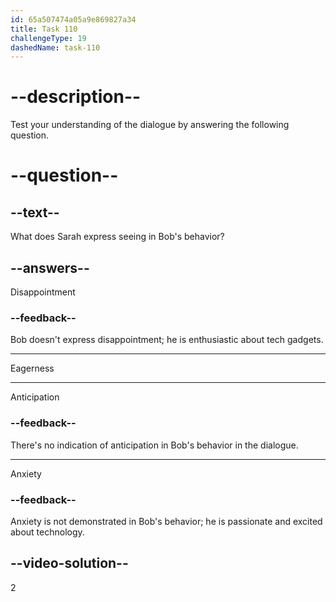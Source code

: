 ```yaml
---
id: 65a507474a05a9e869827a34
title: Task 110
challengeType: 19
dashedName: task-110
---
```


# --description--

Test your understanding of the dialogue by answering the following question.

# --question--

## --text--

What does Sarah express seeing in Bob's behavior?

## --answers--

Disappointment

### --feedback--

Bob doesn't express disappointment; he is enthusiastic about tech gadgets.

---

Eagerness

---

Anticipation

### --feedback--

There's no indication of anticipation in Bob's behavior in the dialogue.

---

Anxiety

### --feedback--

Anxiety is not demonstrated in Bob's behavior; he is passionate and excited about technology.

## --video-solution--

2
